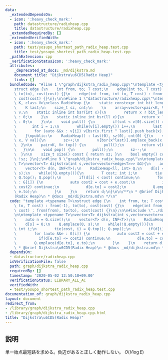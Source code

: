 ```yaml
---
data:
  _extendedDependsOn:
  - icon: ':heavy_check_mark:'
    path: datastructure/radixheap.cpp
    title: datastructure/radixheap.cpp
  _extendedRequiredBy: []
  _extendedVerifiedWith:
  - icon: ':heavy_check_mark:'
    path: test/yosupo_shortest_path_radix_heap.test.cpp
    title: test/yosupo_shortest_path_radix_heap.test.cpp
  _pathExtension: cpp
  _verificationStatusIcon: ':heavy_check_mark:'
  attributes:
    _deprecated_at_docs: _md/dijkstra.md
    document_title: "Dijkstra\u6CD5(Radix Heap)"
    links: []
  bundledCode: "#line 1 \"graph/dijkstra_radix_heap.cpp\"\ntemplate <typename T>\n\
    struct edge {\n    int from, to; T cost;\n    edge(int to, T cost) : from(-1),\
    \ to(to), cost(cost) {}\n    edge(int from, int to, T cost) : from(from), to(to),\
    \ cost(cost) {}\n};\n\n#line 1 \"datastructure/radixheap.cpp\"\ntemplate <class\
    \ K, class V>\nclass RadixHeap {\n    static constexpr int bit_length = sizeof(K)*8;\n\
    \    K last;\n    size_t sz, cnt;\n    \n    array<vector<pair<K, V>>, bit_length>\
    \ v;\n    static inline int bsr(int x){\n        return x ? bit_length-__builtin_clz(x)\
    \ : 0;\n    }\n    static inline int bsr(ll x){\n        return x ? bit_length-__builtin_clzll(x)\
    \ : 0;\n    }\n\n    void pull() {\n        if(cnt < v[0].size()) return;;\n \
    \       int i = 1;\n        while(v[i].empty()) i++;\n        last = min_element(v[i].begin(),v[i].end())->first;\n\
    \        for (auto &&x : v[i]) v[bsr(x.first ^ last)].push_back(x);\n        v[i].clear();\n\
    \    }\npublic:\n    RadixHeap() : last(0), sz(0), cnt(0) {}\n    void emplace(K\
    \ x, V val){\n        sz++;\n        v[bsr(x^last)].emplace_back(x, val);\n  \
    \  }\n\n    pair<K, V> top() {\n        pull();\n        return v[0][cnt];\n \
    \   }\n\n    void pop() {\n        pull();\n        sz--;\n        cnt++;\n  \
    \  }\n\n    size_t size() const { return sz; }\n    bool empty() const { return\
    \ !sz; }\n};\n#line 9 \"graph/dijkstra_radix_heap.cpp\"\n\ntemplate <typename\
    \ T>\nvector<T> dijkstra(int s,vector<vector<edge<T>>> &G){\n    auto n = G.size();\n\
    \    vector<T> d(n, INF<T>);\n    RadixHeap<ll, int> Q;\n    d[s] = 0;\n    Q.emplace(0,\
    \ s);\n    while(!Q.empty()){\n        T cost; int i;\n        tie(cost, i) =\
    \ Q.top(); Q.pop();\n        if(d[i] < cost) continue;\n        for (auto &&e\
    \ : G[i]) {\n            auto cost2 = cost + e.cost;\n            if(d[e.to] <=\
    \ cost2) continue;\n            d[e.to] = cost2;\n            Q.emplace(d[e.to],\
    \ e.to);\n        }\n    }\n    return d;\n}\n\n/**\n * @brief Dijkstra\u6CD5\
    (Radix Heap)\n * @docs _md/dijkstra.md\n */\n"
  code: "template <typename T>\nstruct edge {\n    int from, to; T cost;\n    edge(int\
    \ to, T cost) : from(-1), to(to), cost(cost) {}\n    edge(int from, int to, T\
    \ cost) : from(from), to(to), cost(cost) {}\n};\n\n#include \"../datastructure/radixheap.cpp\"\
    \n\ntemplate <typename T>\nvector<T> dijkstra(int s,vector<vector<edge<T>>> &G){\n\
    \    auto n = G.size();\n    vector<T> d(n, INF<T>);\n    RadixHeap<ll, int> Q;\n\
    \    d[s] = 0;\n    Q.emplace(0, s);\n    while(!Q.empty()){\n        T cost;\
    \ int i;\n        tie(cost, i) = Q.top(); Q.pop();\n        if(d[i] < cost) continue;\n\
    \        for (auto &&e : G[i]) {\n            auto cost2 = cost + e.cost;\n  \
    \          if(d[e.to] <= cost2) continue;\n            d[e.to] = cost2;\n    \
    \        Q.emplace(d[e.to], e.to);\n        }\n    }\n    return d;\n}\n\n/**\n\
    \ * @brief Dijkstra\u6CD5(Radix Heap)\n * @docs _md/dijkstra.md\n */"
  dependsOn:
  - datastructure/radixheap.cpp
  isVerificationFile: false
  path: graph/dijkstra_radix_heap.cpp
  requiredBy: []
  timestamp: '2020-05-02 12:50:18+09:00'
  verificationStatus: LIBRARY_ALL_AC
  verifiedWith:
  - test/yosupo_shortest_path_radix_heap.test.cpp
documentation_of: graph/dijkstra_radix_heap.cpp
layout: document
redirect_from:
- /library/graph/dijkstra_radix_heap.cpp
- /library/graph/dijkstra_radix_heap.cpp.html
title: "Dijkstra\u6CD5(Radix Heap)"
---
```

## 説明
単一始点最短路を求める。負辺があると正しく動作しない。
$O(V \log E)$